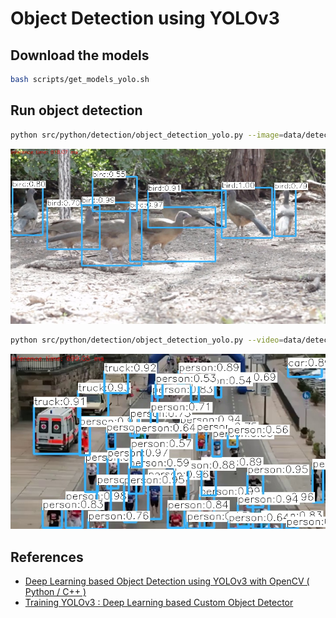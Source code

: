 # Object Detection using YOLOv3

## Download the models

```bash
bash scripts/get_models_yolo.sh
```

## Run object detection

```bash
python src/python/detection/object_detection_yolo.py --image=data/detection/bird.jpg
```

![](images/detection/bird_yolo_out_py.jpg)

```bash
python src/python/detection/object_detection_yolo.py --video=data/detection/run.mp4
```

![](images/detection/run_yolo_out_py.jpg)

## References

* [Deep Learning based Object Detection using YOLOv3 with OpenCV ( Python / C++ )](https://www.learnopencv.com/deep-learning-based-object-detection-using-yolov3-with-opencv-python-c/)
* [Training YOLOv3 : Deep Learning based Custom Object Detector](https://www.learnopencv.com/training-yolov3-deep-learning-based-custom-object-detector/)
